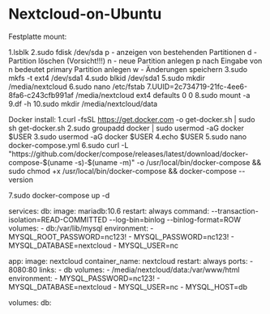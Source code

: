 # Nextcloud-on-Ubuntu
Festplatte mount:

1.lsblk
2.sudo fdisk /dev/sda
   p - anzeigen von bestehenden Partitionen
   d - Partition löschen (Vorsicht!!!)
   n - neue Partition anlegen
   p nach Eingabe von n bedeutet primary Partition anlegen
   w - Änderungen speichern
3.sudo mkfs -t ext4 /dev/sda1
4.sudo blkid /dev/sda1
5.sudo mkdir /media/nextcloud
6.sudo nano /etc/fstab
7.UUID=2c734719-21fc-4ee6-8fa6-c243cfb991af /media/nextcloud ext4 defaults 0 0
8.sudo mount -a
9.df -h
10.sudo mkdir /media/nextcloud/data

Docker install:
1.curl -fsSL https://get.docker.com -o get-docker.sh | sudo sh get-docker.sh
2.sudo groupadd docker | sudo usermod -aG docker $USER
3.sudo usermod -aG docker $USER
4.echo $USER
5.sudo nano docker-compose.yml
6.sudo curl -L "https://github.com/docker/compose/releases/latest/download/docker-compose-$(uname -s)-$(uname -m)" -o /usr/local/bin/docker-compose && sudo chmod +x /usr/local/bin/docker-compose && docker-compose --version

7.sudo docker-compose up -d





services:
  db:
    image: mariadb:10.6
    restart: always
    command: --transaction-isolation=READ-COMMITTED --log-bin=binlog --binlog-format=ROW
    volumes:
      - db:/var/lib/mysql
    environment:
      - MYSQL_ROOT_PASSWORD=nc123!
      - MYSQL_PASSWORD=nc123!
      - MYSQL_DATABASE=nextcloud
      - MYSQL_USER=nc

  app:
    image: nextcloud
    container_name: nextcloud
    restart: always
    ports:
      - 8080:80
    links:
      - db
    volumes:
      - /media/nextcloud/data:/var/www/html
    environment:
      - MYSQL_PASSWORD=nc123!
      - MYSQL_DATABASE=nextcloud
      - MYSQL_USER=nc
      - MYSQL_HOST=db

volumes:
  db:
